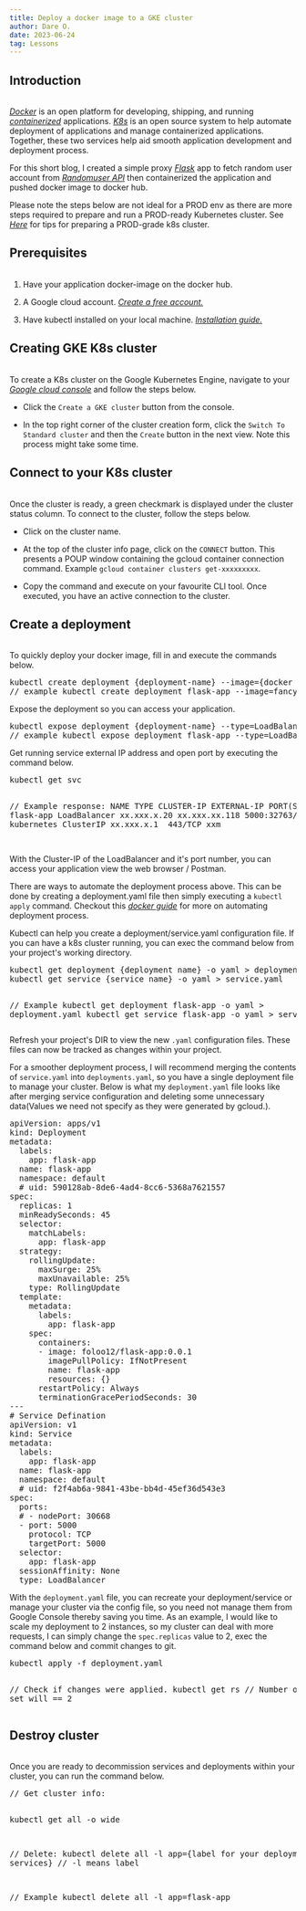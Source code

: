 ```yaml
---
title: Deploy a docker image to a GKE cluster
author: Dare O.
date: 2023-06-24
tag: Lessons
---
```


<h2 style="padding-bottom:1rem">Introduction</h2>

<a className="post-links" target="_blank" href="https://docs.docker.com/get-started/overview/"> *Docker*</a> is an open platform for developing, shipping, and running <a className="post-links" target="_blank" href="https://docs.docker.com/get-started/02_our_app/"> *containerized*</a> applications. <a className="post-links" target="_blank" href="https://kubernetes.io/"> *K8s*</a> is an open source system to help automate deployment of applications and manage containerized applications. Together, these two services help aid smooth application development and deployment process.

For this short blog, I created a simple proxy <a className="post-links" target="_blank" href="https://flask.palletsprojects.com/en/2.2.x/"> *Flask*</a> app to fetch random user account from <a className="post-links" target="_blank" href="https://randomuser.me/documentation"> *Randomuser API*</a> then containerized the application and pushed docker image to docker hub.

Please note the steps below are not ideal for a PROD env as there are more steps required to prepare and run a PROD-ready Kubernetes cluster. See <a className="post-links" target="_blank" href="https://kubernetes.io/docs/setup/production-environment/"> *Here*</a> for tips for preparing a PROD-grade k8s cluster.

<h2 style="padding-bottom:1rem">Prerequisites</h2>

1. Have your application docker-image on the docker hub.

2. A Google cloud account. <a className="post-links" target="_blank" href="https://cloud.google.com/free"> *Create a free account.*</a>

3. Have kubectl installed on your local machine. <a className="post-links" target="_blank" href="https://kubernetes.io/docs/tasks/tools/"> *Installation guide.*</a>

<h2 style="padding-bottom:1rem">Creating GKE K8s cluster</h2>

To create a K8s cluster on the Google Kubernetes Engine, navigate to your  <a className="post-links" target="_blank" href="https://console.cloud.google.com/"> *Google cloud console*</a> and follow the steps below.

- Click the `Create a GKE cluster` button from the console.

- In the top right corner of the cluster creation form, click the `Switch To Standard cluster` and then the `Create` button in the next view. Note this process might take some time.

<h2 style="padding-bottom:1rem">Connect to your K8s cluster </h2>

Once the cluster is ready, a green checkmark is displayed under the cluster status column. To connect to the cluster, follow the steps below.

- Click on the cluster name.

- At the top of the cluster info page, click on the `CONNECT` button. This presents a POUP window containing the gcloud container connection command. Example `gcloud container clusters get-xxxxxxxxx`.

- Copy the command and execute on your favourite CLI tool. Once executed, you have an active connection to the cluster.

<h2 style="padding-bottom:1rem">Create a deployment</h2>

To quickly deploy your docker image, fill in and execute the commands below.

<div className="code-highlight">
<pre className=code-text>
kubectl create deployment {deployment-name} --image={docker image of docker hub}
// example kubectl create deployment flask-app --image=fancyDockerId/docker-image:tag
</pre>
</div>

Expose the deployment so you can access your application.

<div className="code-highlight">
<pre className=code-text>
kubectl expose deployment {deployment-name} --type=LoadBalancer --port={ ideally the port your docker image is running on}
// example kubectl expose deployment flask-app --type=LoadBalancer --port=5000
</pre>
</div>

Get running service external IP address and open port by executing the command below.

<div className="code-highlight">
<pre className=code-text>
kubectl get svc

// Example response:
NAME         TYPE           CLUSTER-IP    EXTERNAL-IP     PORT(S)          AGE
flask-app    LoadBalancer   xx.xxx.x.20   xx.xxx.xx.118   5000:32763/TCP   xxm
kubernetes   ClusterIP      xx.xxx.x.1    <none>                443/TCP          xxm

</pre>
</div>

With the Cluster-IP of the LoadBalancer and it's port number, you can access your application view the web browser / Postman.

There are ways to automate the deployment process above. This can be done by creating a deployment.yaml file then simply executing a `kubectl apply` command. Checkout this <a className="post-links" target="_blank" href="https://docs.docker.com/get-started/kube-deploy/"> *docker guide*</a> for more on automating deployment process.

Kubectl can help you create a deployment/service.yaml configuration file. If you can have a k8s cluster running, you can exec the command below from your project's working directory.

<div className="code-highlight">
<pre className=code-text>
kubectl get deployment {deployment name} -o yaml > deployment.yaml
kubectl get service {service name} -o yaml > service.yaml

// Example
kubectl get deployment flask-app -o yaml > deployment.yaml
kubectl get service flask-app -o yaml > service.yaml
</pre>
</div>

Refresh your project's DIR to view the new `.yaml` configuration files. These files can now be tracked as changes within your project.

For a smoother deployment process, I will recommend merging the contents of `service.yaml` into `deployments.yaml`, so you have a single deployment file to manage your cluster. Below is what my `deployment.yaml` file looks like after merging service configuration and deleting some unnecessary data(Values we need not specify as they were generated by gcloud.).
<div className="code-highlight">
<pre className=code-text>
apiVersion: apps/v1
kind: Deployment
metadata:
  labels:
    app: flask-app
  name: flask-app
  namespace: default
  # uid: 590128ab-8de6-4ad4-8cc6-5368a7621557
spec:
  replicas: 1
  minReadySeconds: 45
  selector:
    matchLabels:
      app: flask-app
  strategy:
    rollingUpdate:
      maxSurge: 25%
      maxUnavailable: 25%
    type: RollingUpdate
  template:
    metadata:
      labels:
        app: flask-app
    spec:
      containers:
      - image: foloo12/flask-app:0.0.1
        imagePullPolicy: IfNotPresent
        name: flask-app
        resources: {}
      restartPolicy: Always
      terminationGracePeriodSeconds: 30
---
# Service Defination
apiVersion: v1
kind: Service
metadata:
  labels:
    app: flask-app
  name: flask-app
  namespace: default
  # uid: f2f4ab6a-9841-43be-bb4d-45ef36d543e3
spec:
  ports:
  # - nodePort: 30668
  - port: 5000
    protocol: TCP
    targetPort: 5000
  selector:
    app: flask-app
  sessionAffinity: None
  type: LoadBalancer
</pre>
</div>

With the `deployment.yaml` file, you can recreate your deployment/service or manage your cluster via the config file, so you need not manage them from Google Console thereby saving you time.
As an example, I would like to scale my deployment to 2 instances, so my cluster can deal with more requests, I can simply change the `spec.replicas` value to 2, exec the command below and commit changes to git.

<div className="code-highlight">
<pre className=code-text>
kubectl apply -f deployment.yaml

// Check if changes were applied.
kubectl get rs
// Number of replica set will == 2
</pre>
</div>

<h2 style="padding-bottom:1rem">Destroy cluster</h2>

Once you are ready to decommission services and deployments within your cluster, you can run the command below.
<div className="code-highlight">
<pre className=code-text>
// Get cluster info:

kubectl get all -o wide

// Delete:
kubectl delete all -l app={label for your deployment / services}
// -l means label

// Example
kubectl delete all -l app=flask-app
</pre>
</div>
